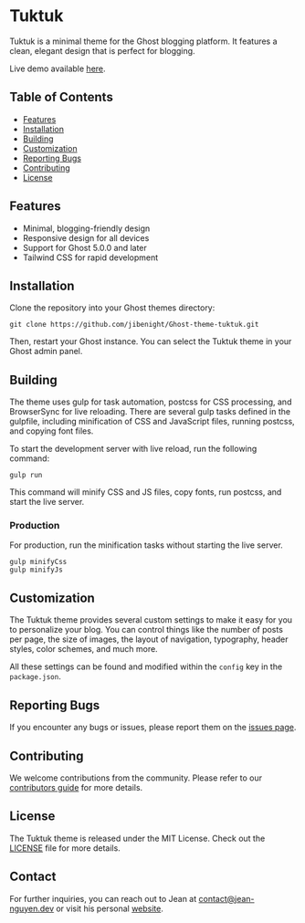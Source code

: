 # Tuktuk

Tuktuk is a minimal theme for the Ghost blogging platform. It features a clean, elegant design that is perfect for blogging.

Live demo available [here](https://demo-ghost.jean-nguyen.dev).

## Table of Contents
- [Features](#features)
- [Installation](#installation)
- [Building](#building)
- [Customization](#customization)
- [Reporting Bugs](#reporting-bugs)
- [Contributing](#contributing)
- [License](#license)

## Features
- Minimal, blogging-friendly design
- Responsive design for all devices
- Support for Ghost 5.0.0 and later
- Tailwind CSS for rapid development

## Installation
Clone the repository into your Ghost themes directory:

```
git clone https://github.com/jibenight/Ghost-theme-tuktuk.git
```

Then, restart your Ghost instance. You can select the Tuktuk theme in your Ghost admin panel.

## Building
The theme uses gulp for task automation, postcss for CSS processing, and BrowserSync for live reloading. There are several gulp tasks defined in the gulpfile, including minification of CSS and JavaScript files, running postcss, and copying font files.

To start the development server with live reload, run the following command:

```shell
gulp run
```

This command will minify CSS and JS files, copy fonts, run postcss, and start the live server.

### Production
For production, run the minification tasks without starting the live server.

```shell
gulp minifyCss
gulp minifyJs
```

## Customization
The Tuktuk theme provides several custom settings to make it easy for you to personalize your blog. You can control things like the number of posts per page, the size of images, the layout of navigation, typography, header styles, color schemes, and much more.

All these settings can be found and modified within the `config` key in the `package.json`.

## Reporting Bugs
If you encounter any bugs or issues, please report them on the [issues page](https://github.com/jibenight/Ghost-theme-tuktuk/issues).

## Contributing
We welcome contributions from the community. Please refer to our [contributors guide](https://github.com) for more details.

## License
The Tuktuk theme is released under the MIT License. Check out the [LICENSE](./LICENSE) file for more details.

## Contact
For further inquiries, you can reach out to Jean at contact@jean-nguyen.dev or visit his personal [website](https://jean-nguyen.dev).
